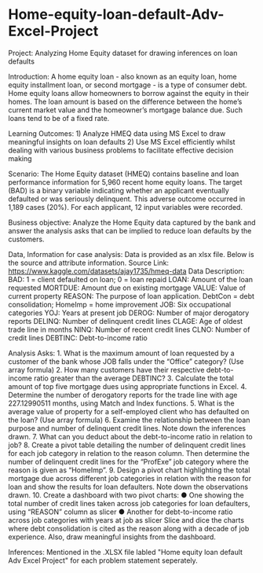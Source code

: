 # Home-equity-loan-default-Adv-Excel-Project
Project: Analyzing Home Equity dataset for drawing inferences on loan defaults

Introduction: A home equity loan - also known as an equity loan, home equity installment loan, or second mortgage - is a type of consumer debt. Home equity loans allow homeowners to borrow against the equity in their homes. The loan amount is based on the difference between the home’s current market value and the homeowner’s mortgage balance due. Such loans tend to be of a fixed rate.

Learning Outcomes: 1) Analyze HMEQ data using MS Excel to draw meaningful insights on loan defaults
                   2) Use MS Excel efficiently whilst dealing with various business problems to facilitate effective decision making

Scenario: The Home Equity dataset (HMEQ) contains baseline and loan performance information for 5,960 recent home equity loans. The target (BAD) is a binary variable indicating whether an applicant eventually defaulted or was seriously delinquent. This adverse outcome occurred in 1,189 cases (20%). For each applicant, 12 input variables were recorded.

Business objective: Analyze the Home Equity data captured by the bank and answer the analysis asks that can be implied to reduce loan defaults by the customers.

Data, Information for case analysis: Data is provided as an xlsx file. Below is the source and attribute information.
Source Link: https://www.kaggle.com/datasets/ajay1735/hmeq-data
Data Description:
   BAD: 1 = client defaulted on loan; 0 = loan repaid
   LOAN: Amount of the loan requested
   MORTDUE: Amount due on existing mortgage
   VALUE: Value of current property
   REASON: The purpose of loan application. DebtCon = debt consolidation; HomeImp = home improvement
   JOB: Six occupational categories
   YOJ: Years at present job
   DEROG: Number of major derogatory reports
   DELINQ: Number of delinquent credit lines
   CLAGE: Age of oldest trade line in months
   NINQ: Number of recent credit lines
   CLNO: Number of credit lines
   DEBTINC: Debt-to-income ratio

Analysis Asks: 1. What is the maximum amount of loan requested by a customer of the bank whose JOB falls under the “Office” category? (Use array formula)
               2. How many customers have their respective debt-to-income ratio greater than the average DEBTINC?
               3. Calculate the total amount of top five mortgage dues using appropriate functions in Excel.
               4. Determine the number of derogatory reports for the trade line with age 227.12990511 months, using Match and Index functions.
               5. What is the average value of property for a self-employed client who has defaulted on the loan? (Use array formula)
               6. Examine the relationship between the loan purpose and number of delinquent credit lines. Note down the inferences drawn.
               7. What can you deduct about the debt-to-income ratio in relation to job?
               8. Create a pivot table detailing the number of delinquent credit lines for each job category in relation to the reason column. Then determine the number of delinquent 
                  credit lines for the “ProfExe” job category where the reason is given as “HomeImp”.
               9. Design a pivot chart highlighting the total mortgage due across different job categories in relation with the reason for loan and show the results for loan defaulters. 
                  Note down the observations drawn.
               10. Create a dashboard with two pivot charts:
                        ● One showing the total number of credit lines taken across job categories for loan defaulters, using “REASON” column as slicer
                        ● Another for debt-to-income ratio across job categories with years at job as slicer
                   Slice and dice the charts where debt consolidation is cited as the reason along with a decade of job experience. Also, draw meaningful insights from the dashboard.

Inferences: Mentioned in the .XLSX file labled "Home equity loan default Adv Excel Project" for each problem statement seperately.
